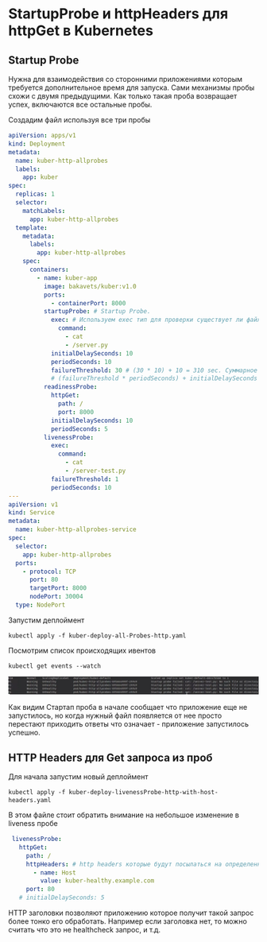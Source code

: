 # StartupProbe и httpHeaders для httpGet в Kubernetes

## Startup Probe

Нужна для взаимодействия со сторонними приложениями которым требуется дополнительное время для запуска. Сами механизмы
пробы схожи с двумя предыдущими. Как только такая проба возвращает успех, включаются все остальные пробы.

Создадим файл используя все три пробы

```yaml
apiVersion: apps/v1
kind: Deployment
metadata:
  name: kuber-http-allprobes
  labels:
    app: kuber
spec:
  replicas: 1
  selector:
    matchLabels:
      app: kuber-http-allprobes
  template:
    metadata:
      labels:
        app: kuber-http-allprobes
    spec:
      containers:
        - name: kuber-app
          image: bakavets/kuber:v1.0
          ports:
            - containerPort: 8000
          startupProbe: # Startup Probe. 
            exec: # Используем exec тип для проверки существует ли файл server-test.py
              command:
                - cat
                - /server.py
            initialDelaySeconds: 10
            periodSeconds: 10
            failureThreshold: 30 # (30 * 10) + 10 = 310 sec. Суммарное время на запуск приложения.
            # (failureThreshold * periodSeconds) + initialDelaySeconds
          readinessProbe:
            httpGet:
              path: /
              port: 8000
            initialDelaySeconds: 10
            periodSeconds: 5
          livenessProbe:
            exec:
              command:
                - cat
                - /server-test.py
            failureThreshold: 1
            periodSeconds: 10
---
apiVersion: v1
kind: Service
metadata:
  name: kuber-http-allprobes-service
spec:
  selector:
    app: kuber-http-allprobes
  ports:
    - protocol: TCP
      port: 80
      targetPort: 8000
      nodePort: 30004
  type: NodePort
```

Запустим деплоймент

    kubectl apply -f kuber-deploy-all-Probes-http.yaml

Посмотрим список происходящих ивентов

    kubectl get events --watch

![img.png](img.png)

Как видим Стартап проба в начале сообщает что приложение еще не запустилось, но когда нужный файл появляется от нее
просто перестают приходить ответы что означает - приложение запустилось успешно.

## HTTP Headers для Get запроса из проб

Для начала запустим новый деплоймент

    kubectl apply -f kuber-deploy-livenessProbe-http-with-host-headers.yaml

В этом файле стоит обратить внимание на небольшое изменение в liveness пробе

```yaml
 livenessProbe:
   httpGet:
     path: /
     httpHeaders: # http headers которые будут посылаться на определенный адрес.
       - name: Host
         value: kuber-healthy.example.com
     port: 80
   # initialDelaySeconds: 5
```

HTTP заголовки позволяют приложению которое получит такой запрос более тонко его обработать. Например если заголовка
нет, то можно считать что это не healthcheck запрос, и т.д.

